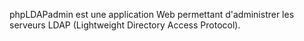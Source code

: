 phpLDAPadmin est une application Web permettant d'administrer les serveurs LDAP (Lightweight Directory Access Protocol).